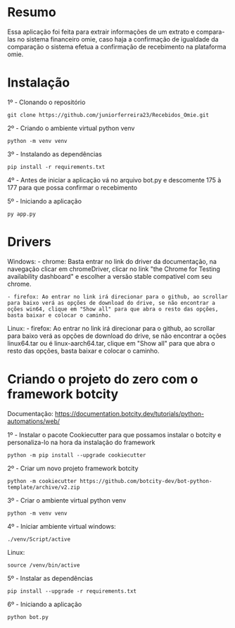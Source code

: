 # Resumo
Essa aplicação foi feita para extrair informações de um extrato e compara-las no sistema financeiro omie, caso haja a confirmação
de igualdade da comparação o sistema efetua a confirmação de recebimento na plataforma omie. 


# Instalação
1º - Clonando o repositório
```
git clone https://github.com/juniorferreira23/Recebidos_Omie.git

```

2º - Criando o ambiente virtual python venv
```
python -m venv venv
```

3º - Instalando as dependências
```
pip install -r requirements.txt
```

4º - Antes de iniciar a aplicação vá no arquivo bot.py e descomente 175 à 177 para que possa confirmar o recebimento

5º - Iniciando a aplicação
```
py app.py
```


# Drivers

Windows:
    - chrome: Basta entrar no link do driver da documentação, na navegação clicar em chromeDriver, clicar no link "the Chrome for Testing availability dashboard" e escolher a versão stable compativel com seu chrome.
    
    - firefox: Ao entrar no link irá direcionar para o github, ao scrollar para baixo verá as opções de download do drive, se não encontrar a oções win64, clique em "Show all" para que abra o resto das opções, basta baixar e colocar o caminho.

Linux: 
    - firefox: Ao entrar no link irá direcionar para o github, ao scrollar para baixo verá as opções de download do drive, se não encontrar a oções linux64.tar ou é linux-aarch64.tar, clique em "Show all" para que abra o resto das opções, basta baixar e colocar o caminho.


# Criando o projeto do zero com o framework botcity
Documentação: https://documentation.botcity.dev/tutorials/python-automations/web/

1º - Instalar o pacote Cookiecutter para que possamos instalar o botcity e personaliza-lo na hora da instalação do framework
```
python -m pip install --upgrade cookiecutter

```

2º - Criar um novo projeto framework botcity
```
python -m cookiecutter https://github.com/botcity-dev/bot-python-template/archive/v2.zip
```

3º - Criar o ambiente virtual python venv
```
python -m venv venv
```

4º - Iniciar ambiente virtual 
windows:
```
./venv/Script/active
```
Linux:
```
source /venv/bin/active
```

5º - Instalar as dependências
```
pip install --upgrade -r requirements.txt
```

6º - Iniciando a aplicação
```
python bot.py
```